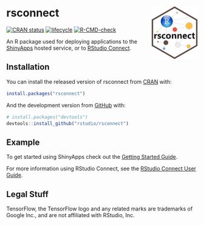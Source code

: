 
<!-- README.md is generated from README.Rmd. Please edit that file -->

# rsconnect <a href='https://rstudio.github.io/rstudioapi/'><img src='man/figures/logo.png' align="right" height="139" /></a>

<!-- badges: start -->

[![CRAN
status](https://www.r-pkg.org/badges/version/rsconnect)](https://cran.r-project.org/package=rsconnect)
[![lifecycle](https://img.shields.io/badge/lifecycle-stable-brightgreen.svg)](https://lifecycle.r-lib.org/articles/stages.html#stable)
[![R-CMD-check](https://github.com/rstudio/rsconnect/workflows/R-CMD-check/badge.svg)](https://github.com/rstudio/rsconnect/actions)
<!-- badges: end -->

An R package used for deploying applications to the
[ShinyApps](https://www.shinyapps.io/) hosted service, or to [RStudio
Connect](https://www.rstudio.com/products/connect/).

## Installation

You can install the released version of rsconnect from
[CRAN](https://CRAN.R-project.org) with:

``` r
install.packages("rsconnect")
```

And the development version from [GitHub](https://github.com/) with:

``` r
# install.packages("devtools")
devtools::install_github("rstudio/rsconnect")
```

## Example

To get started using ShinyApps check out the [Getting Started
Guide](https://shiny.rstudio.com/articles/shinyapps.html).

For more information using RStudio Connect, see the [RStudio Connect
User Guide](https://docs.rstudio.com/connect/user/index.html).

## Legal Stuff

TensorFlow, the TensorFlow logo and any related marks are trademarks of
Google Inc., and are not affiliated with RStudio, Inc.
